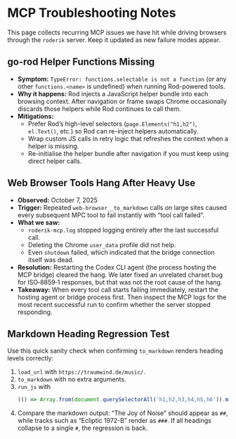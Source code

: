 # MCP Troubleshooting Notes

This page collects recurring MCP issues we have hit while driving browsers through the `roderik` server. Keep it updated as new failure modes appear.

## go-rod Helper Functions Missing

- **Symptom:** `TypeError: functions.selectable is not a function` (or any other `functions.<name>` is undefined) when running Rod-powered tools.
- **Why it happens:** Rod injects a JavaScript helper bundle into each browsing context. After navigation or frame swaps Chrome occasionally discards those helpers while Rod continues to call them.
- **Mitigations:**
  - Prefer Rod’s high-level selectors (`page.Elements("h1,h2")`, `el.Text()`, etc.) so Rod can re-inject helpers automatically.
  - Wrap custom JS calls in retry logic that refreshes the context when a helper is missing.
  - Re-initialise the helper bundle after navigation if you must keep using direct helper calls.

## Web Browser Tools Hang After Heavy Use

- **Observed:** October 7, 2025
- **Trigger:** Repeated `web-browser__to_markdown` calls on large sites caused every subsequent MPC tool to fail instantly with “tool call failed”.
- **What we saw:**
  - `roderik-mcp.log` stopped logging entirely after the last successful call.
  - Deleting the Chrome `user_data` profile did not help.
  - Even `shutdown` failed, which indicated that the bridge connection itself was dead.
- **Resolution:** Restarting the Codex CLI agent (the process hosting the MCP bridge) cleared the hang. We later fixed an unrelated charset bug for ISO‑8859‑1 responses, but that was not the root cause of the hang.
- **Takeaway:** When every tool call starts failing immediately, restart the hosting agent or bridge process first. Then inspect the MCP logs for the most recent successful run to confirm whether the server stopped responding.

## Markdown Heading Regression Test

Use this quick sanity check when confirming `to_markdown` renders heading levels correctly:

1. `load_url` with `https://traumwind.de/music/`.
2. `to_markdown` with no extra arguments.
3. `run_js` with  
   ```js
   (() => Array.from(document.querySelectorAll('h1,h2,h3,h4,h5,h6')).map(h => ({ tag: h.tagName, text: h.textContent.trim() })))()
   ```
4. Compare the markdown output: “The Joy of Noise” should appear as `##`, while tracks such as “Ecliptic 1972-B” render as `###`. If all headings collapse to a single `#`, the regression is back.

